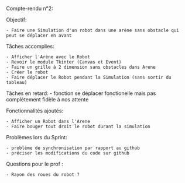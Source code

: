 Compte-rendu n°2:

Objectif:

	- Faire une Simulation d'un robot dans une arène sans obstacle qui peut se déplacer en avant 
	
Tâches accomplies:

	- Afficher l'Arène avec le Robot
	- Revoir le module Tkinter (Canvas et Event)
	- Faire un grille à 2 dimension sans obstacles dans Arene
	- Créer le robot
	- Faire déplacer le Robot pendant la Simulation (sans sortir du tableau)
	

Tâches en retard: 
	- fonction se déplacer fonctionelle mais pas complètement fidèle à nos attente


Fonctionnalités ajoutés:
	
	- Afficher un Robot dans l'Arene
	- Faire bouger tout droit le robot durant la simulation

Problèmes lors du Sprint:

	- problème de synchronisation par rapport au github 
	- préciser les modifications du code sur github
	
Questions pour le prof : 
	
	- Rayon des roues du robot ?



